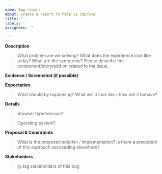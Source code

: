 ```yaml
---
name: Bug report
about: Create a report to help us improve
title: ''
labels: ''
assignees: ''

---
```


**Description**
> What problem are we solving? What does the experience look like today? What are the symptoms? Please describe the component/story/add on related to the issue.


**Evidence / Screenshot (if possible)**


**Expectation**
> What should by happening? What will it look like / how will it behave?

**Details**
> Browser type/version?

> Operating system?

**Proposal & Constraints**

> What is the proposed solution / implementation? Is there a precedent of this approach succeeding elsewhere?


**Stakeholders**
> @ tag stakeholders of this bug
